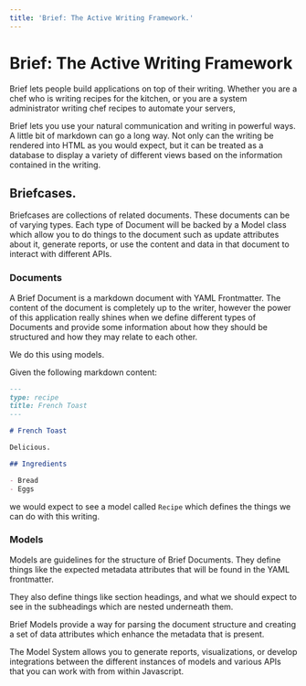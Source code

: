 ```yaml
---
title: 'Brief: The Active Writing Framework.'
---
```


# Brief: The Active Writing Framework

Brief lets people build applications on top of their writing.  Whether
you are a chef who is writing recipes for the kitchen, or you are a
system administrator writing chef recipes to automate your servers,

Brief lets you use your natural communication and writing in powerful
ways. A little bit of markdown can go a long way.  Not only can the
writing be rendered into HTML as you would expect, but it can be treated
as a database to display a variety of different views based on the
information contained in the writing.

## Briefcases.

Briefcases are collections of related documents.  These documents can
be of varying types.  Each type of Document will be backed by a Model
class which allow you to do things to the document such as update
attributes about it, generate reports, or use the content and data in
that document to interact with different APIs. 

### Documents

A Brief Document is a markdown document with YAML Frontmatter.  The
content of the document is completely up to the writer, however the
power of this application really shines when we define different types
of Documents and provide some information about how they should be
structured and how they may relate to each other.

We do this using models.  

Given the following markdown content:

```markdown
---
type: recipe
title: French Toast
---

# French Toast

Delicious.

## Ingredients

- Bread
- Eggs
```

we would expect to see a model called `Recipe` which defines the things
we can do with this writing.

### Models

Models are guidelines for the structure of Brief Documents.  They define
things like the expected metadata attributes that will be found in the
YAML frontmatter.  

They also define things like section headings, and what we should expect to see in the subheadings which are nested underneath them.  

Brief Models provide a way for parsing the document structure and
creating a set of data attributes which enhance the metadata that is
present. 

The Model System allows you to generate reports, visualizations, or
develop integrations between the different instances of models and
various APIs that you can work with from within Javascript.
